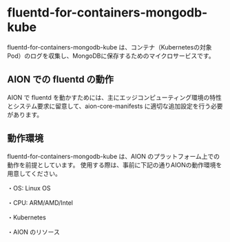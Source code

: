 # fluentd-for-containers-mongodb-kube
 
fluentd-for-containers-mongodb-kube は、コンテナ（Kubernetesの対象Pod）のログを収集し、MongoDBに保存するためのマイクロサービスです。  

## AION での fluentd の動作  
AION で fluentd を動かすためには、主にエッジコンピューティング環境の特性とシステム要求に留意して、aion-core-manifests に適切な追加設定を行う必要があります。


## 動作環境

 fluentd-for-containers-mongodb-kube は、AION のプラットフォーム上での動作を前提としています。
使用する際は、事前に下記の通りAIONの動作環境を用意してください。

・OS: Linux OS

・CPU: ARM/AMD/Intel

・Kubernetes

・AION のリソース


